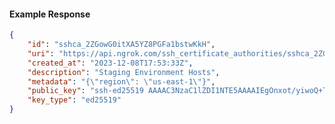 <!-- Code generated for API Clients. DO NOT EDIT. -->

#### Example Response

```json
{
	"id": "sshca_2ZGowG0itXA5YZ8PGFa1bstwKkH",
	"uri": "https://api.ngrok.com/ssh_certificate_authorities/sshca_2ZGowG0itXA5YZ8PGFa1bstwKkH",
	"created_at": "2023-12-08T17:53:33Z",
	"description": "Staging Environment Hosts",
	"metadata": "{\"region\": \"us-east-1\"}",
	"public_key": "ssh-ed25519 AAAAC3NzaC1lZDI1NTE5AAAAIEgOnxot/yiwoQ+T7uhuFuChKXKsSXi6oOt6W73usWNB",
	"key_type": "ed25519"
}
```
